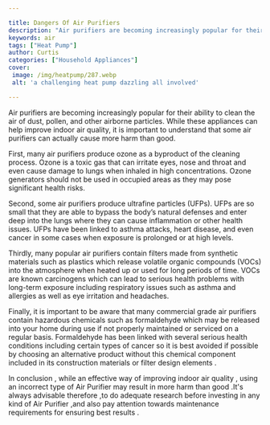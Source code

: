 ```yaml
---

title: Dangers Of Air Purifiers
description: "Air purifiers are becoming increasingly popular for their ability to clean the air of dust, pollen, and other airborne particles. ...read now to learn more"
keywords: air
tags: ["Heat Pump"]
author: Curtis
categories: ["Household Appliances"]
cover: 
 image: /img/heatpump/287.webp
 alt: 'a challenging heat pump dazzling all involved'

---
```


Air purifiers are becoming increasingly popular for their ability to clean the air of dust, pollen, and other airborne particles. While these appliances can help improve indoor air quality, it is important to understand that some air purifiers can actually cause more harm than good. 

First, many air purifiers produce ozone as a byproduct of the cleaning process. Ozone is a toxic gas that can irritate eyes, nose and throat and even cause damage to lungs when inhaled in high concentrations. Ozone generators should not be used in occupied areas as they may pose significant health risks. 

Second, some air purifiers produce ultrafine particles (UFPs). UFPs are so small that they are able to bypass the body’s natural defenses and enter deep into the lungs where they can cause inflammation or other health issues. UFPs have been linked to asthma attacks, heart disease, and even cancer in some cases when exposure is prolonged or at high levels. 

Thirdly, many popular air purifiers contain filters made from synthetic materials such as plastics which release volatile organic compounds (VOCs) into the atmosphere when heated up or used for long periods of time. VOCs are known carcinogens which can lead to serious health problems with long-term exposure including respiratory issues such as asthma and allergies as well as eye irritation and headaches. 

Finally, it is important to be aware that many commercial grade air purifiers contain hazardous chemicals such as formaldehyde which may be released into your home during use if not properly maintained or serviced on a regular basis. Formaldehyde has been linked with several serious health conditions including certain types of cancer so it is best avoided if possible by choosing an alternative product without this chemical component included in its construction materials or filter design elements . 

In conclusion , while an effective way of improving indoor air quality , using an incorrect type of Air Purifier may result in more harm than good .It's always advisable therefore ,to do adequate research before investing in any kind of Air Purifier ,and also pay attention towards maintenance requirements for ensuring best results .
